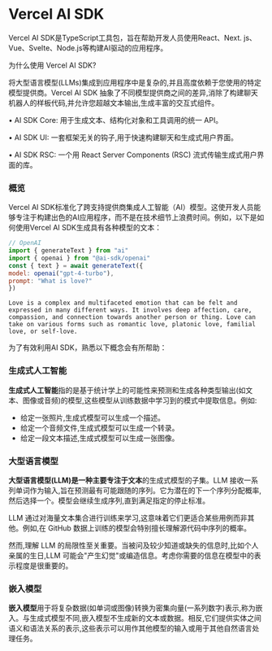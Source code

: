 # Vercel AI SDK

Vercel AI SDK是TypeScript工具包，旨在帮助开发人员使用React、Next. js、Vue、Svelte、Node.js等构建AI驱动的应用程序。

为什么使用 Vercel AI SDK?

将大型语言模型(LLMs)集成到应用程序中是复杂的,并且高度依赖于您使用的特定模型提供商。Vercel AI SDK 抽象了不同模型提供商之间的差异,消除了构建聊天机器人的样板代码,并允许您超越文本输出,生成丰富的交互式组件。

• AI SDK Core: 用于生成文本、结构化对象和工具调用的统一 API。

• AI SDK UI: 一套框架无关的钩子,用于快速构建聊天和生成式用户界面。

• AI SDK RSC: 一个用 React Server Components (RSC) 流式传输生成式用户界面的库。

### 概览

Vercel AI SDK标准化了跨支持提供商集成人工智能（AI）模型。这使开发人员能够专注于构建出色的AI应用程序，而不是在技术细节上浪费时间。例如，以下是如何使用Vercel AI SDK生成具有各种模型的文本：

```javascript
// OpenAI
import { generateText } from "ai"
import { openai } from "@ai-sdk/openai"
const { text } = await generateText({
model: openai("gpt-4-turbo"),
prompt: "What is love?"
})
```

```
Love is a complex and multifaceted emotion that can be felt and expressed in many different ways. It involves deep affection, care, compassion, and connection towards another person or thing. Love can take on various forms such as romantic love, platonic love, familial love, or self-love.
```

为了有效利用AI SDK，熟悉以下概念会有所帮助：

### 生成式人工智能

**生成式人工智能**指的是基于统计学上的可能性来预测和生成各种类型输出(如文本、图像或音频)的模型,这些模型从训练数据中学习到的模式中提取信息。例如:

* 给定一张照片,生成式模型可以生成一个描述。
* 给定一个音频文件,生成式模型可以生成一个转录。
* 给定一段文本描述,生成式模型可以生成一张图像。

### **大型语言模型**

**大型语言模型(LLM)是一种主要专注于文本**的生成式模型的子集。LLM 接收一系列单词作为输入,旨在预测最有可能跟随的序列。它为潜在的下一个序列分配概率,然后选择一个。模型会继续生成序列,直到满足指定的停止标准。

LLM 通过对海量文本集合进行训练来学习,这意味着它们更适合某些用例而非其他。例如,在 GitHub 数据上训练的模型会特别擅长理解源代码中序列的概率。

然而,理解 LLM 的局限性至关重要。当被问及较少知道或缺失的信息时,比如个人亲属的生日,LLM 可能会"产生幻觉"或编造信息。考虑你需要的信息在模型中的表示程度是很重要的。

### **嵌入模型**

**嵌入模型**用于将复杂数据(如单词或图像)转换为密集向量(一系列数字)表示,称为嵌入。与生成式模型不同,嵌入模型不生成新的文本或数据。相反,它们提供实体之间语义和语法关系的表示,这些表示可以用作其他模型的输入或用于其他自然语言处理任务。



